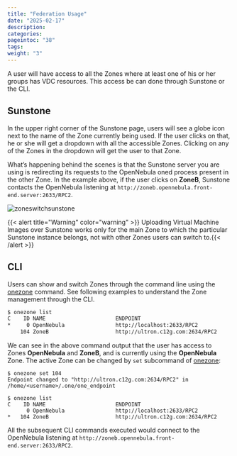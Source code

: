 ```yaml
---
title: "Federation Usage"
date: "2025-02-17"
description:
categories:
pageintoc: "38"
tags:
weight: "3"
---
```


<a id="federationmng"></a>

<!--# Federation Usage -->

A user will have access to all the Zones where at least one of his or her groups has VDC resources. This access be can done through Sunstone or the CLI.

## Sunstone

In the upper right corner of the Sunstone page, users will see a globe icon next to the name of the Zone currently being used. If the user clicks on that, he or she will get a dropdown with all the accessible Zones. Clicking on any of the Zones in the dropdown will get the user to that Zone.

What’s happening behind the scenes is that the Sunstone server you are using is redirecting its requests to the OpenNebula oned process present in the other Zone. In the example above, if the user clicks on **ZoneB**, Sunstone contacts the OpenNebula listening at `http://zoneb.opennebula.front-end.server:2633/RPC2`.

![zoneswitchsunstone](/images/zoneswitchsunstone.png)

{{< alert title="Warning" color="warning" >}}
Uploading Virtual Machine Images over Sunstone works only for the main Zone to which the particular Sunstone instance belongs, not with other Zones users can switch to.{{< /alert >}} 

<a id="cli-federation-usage"></a>

## CLI

Users can show and switch Zones through the command line using the [onezone](https://docs.opennebula.io/doc/6.4/cli/onezone.1.html) command. See following examples to understand the Zone management through the CLI.

```default
$ onezone list
C    ID NAME                      ENDPOINT
*     0 OpenNebula                http://localhost:2633/RPC2
    104 ZoneB                     http://ultron.c12g.com:2634/RPC2
```

We can see in the above command output that the user has access to Zones **OpenNebula** and **ZoneB**, and is currently using the **OpenNebula** Zone. The active Zone can be changed by `set` subcommand of [onezone](https://docs.opennebula.io/doc/6.4/cli/onezone.1.html):

```none
$ onezone set 104
Endpoint changed to "http://ultron.c12g.com:2634/RPC2" in /home/<username>/.one/one_endpoint

$ onezone list
C    ID NAME                      ENDPOINT
      0 OpenNebula                http://localhost:2633/RPC2
*   104 ZoneB                     http://ultron.c12g.com:2634/RPC2
```

All the subsequent CLI commands executed would connect to the OpenNebula listening at `http://zoneb.opennebula.front-end.server:2633/RPC2`.
